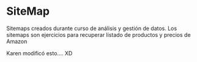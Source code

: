 # SiteMap
Sitemaps creados durante curso de análisis y gestión de datos. 
Los sitemaps son ejercicios para recuperar listado de productos y precios de Amazon

Karen modificó esto.... XD
